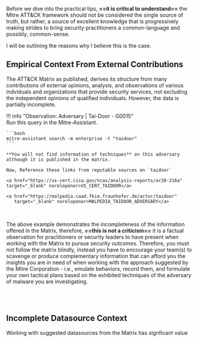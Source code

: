 Before we dive into the practical tips, **==it is critical to understand==** the Mitre ATT&CK framework should not be considered the single source of truth, but rather, a source of excellent knowledge that is progressively making strides to bring security practitioners a common-language and possibly, common-sense.

I will be outlining the reasons why I believe this is the case.

## Empirical Context From External Contributions
The ATT&CK Matrix as published, derives its structure from many contributions of external opinions, analysis, and observations of various indviduals and organizations that provide security services, not excluding the independent opinions of qualified individuals.  However, the data is partially incomplete.

!!! info "Observation: Adversary | Tai-Door - G0015"
    <br/>
    Run this query in the Mitre-Assistant.

    ```bash
    mitre-assistant search -m enterprise -t "taidoor" 
    ```

    **You will not find information of techniques** on this adversary although it is published in the matrix.

    Now, Reference these links from reputable sources on `taidoor`

    <a href="https://us-cert.cisa.gov/ncas/analysis-reports/ar20-216a" target="_blank" norelopener>US_CERT_TAIDOOR</a>

    <a href="https://malpedia.caad.fkie.fraunhofer.de/actor/taidoor"
       target="_blank" norelopener>MALPEDIA_TAIDOOR_ADVERSARY</a>

<br/>

The above example demonstrates the incompleteness of the information offered in the Matrix, therefore, **==this is not a criticism==** it is a factual observation for practitioners or security leaders to have present when working with the Matrix to pursue security outcomes.  Therefore, you must not follow the matrix blindly, instead you have to encourage your team(s) to scavenge or produce complementary information that can afford you the insights you are in need of when working with the approach suggested by the Mitre Corporation - i.e., emulate behaviors, record them, and formulate your own tactical plans based on the exhibited techniques of the adversary of malware you are investigating.

<br/>
<br/>

## Incomplete Datasource Context

Working with suggested datasources from the Matrix has signficant value